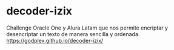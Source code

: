 # decoder-izix
Challenge Oracle One y Alura Latam que nos permite encriptar y desencriptar un texto de manera sencilla y ordenada.
https://godplex.github.io/decoder-izix/
